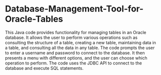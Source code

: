# Database-Management-Tool-for-Oracle-Tables

This Java code provides functionality for managing tables in an Oracle database. It allows the user to perform various operations such as consulting the structure of a table, creating a new table, maintaining data in a table, and consulting all the data in any table. The code prompts the user to enter a username and password to connect to the database. It then presents a menu with different options, and the user can choose which operation to perform. The code uses the JDBC API to connect to the database and execute SQL statements.
